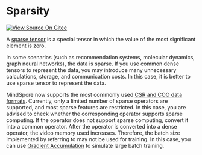 # Sparsity

[![View Source On Gitee](https://mindspore-website.obs.cn-north-4.myhuaweicloud.com/website-images/r2.3.0rc2/resource/_static/logo_source_en.svg)](https://gitee.com/mindspore/docs/blob/r2.3.0rc2/docs/mindspore/source_en/migration_guide/sparsity.md)

A [sparse tensor](https://matteding.github.io/2019/04/25/sparse-matrices/) is a special tensor in which the value of the most significant element is zero.

In some scenarios (such as recommendation systems, molecular dynamics, graph neural networks), the data is sparse. If you use common dense tensors to represent the data, you may introduce many unnecessary calculations, storage, and communication costs. In this case, it is better to use sparse tensor to represent the data.

MindSpore now supports the most commonly used [CSR and COO data formats](https://www.mindspore.cn/tutorials/en/r2.3.0rc2/beginner/tensor.html#sparse-tensor). Currently, only a limited number of sparse operators are supported, and most sparse features are restricted. In this case, you are advised to check whether the corresponding operator supports sparse computing. If the operator does not support sparse computing, convert it into a common operator.
After the operator is converted into a dense operator, the video memory used increases. Therefore, the batch size implemented by referring to may not be used for training. In this case, you can use [Gradient Accumulation](https://www.mindspore.cn/tutorials/experts/en/r2.3.0rc2/optimize/gradient_accumulation.html) to simulate large batch training.
